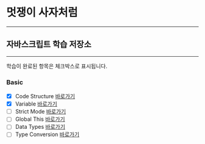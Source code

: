# 멋쟁이 사자처럼

---

## 자바스크립트 학습 저장소

---

학습이 완료된 항목은 체크박스로 표시됩니다.

### Basic

- [x] Code Structure [바로가기](https://ko.javascript.info/structure)
- [x] Variable [바로가기](https://ko.javascript.info/variables)
- [ ] Strict Mode [바로가기](https://ko.javascript.info/strict-mode)
- [ ] Global This [바로가기](https://ko.javascript.info/global-object)
- [ ] Data Types [바로가기](https://ko.javascript.info/types)
- [ ] Type Conversion [바로가기](https://ko.javascript.info/type-conversions)
